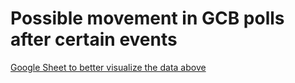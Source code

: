 # Possible movement in GCB polls after certain events

[Google Sheet to better visualize the data above](https://docs.google.com/spreadsheets/d/1fqPsOxMAHCMo58BLvqczDrdxy0Ttm0gRtHtXu1AVre8/edit?usp=sharing)
